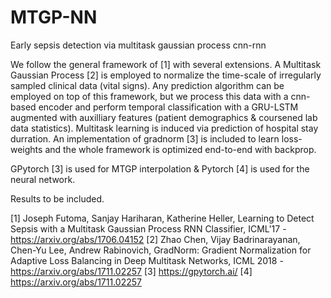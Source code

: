 # MTGP-NN
Early sepsis detection via multitask gaussian process cnn-rnn 

We follow the general framework of [1] with several extensions. A Multitask Gaussian Process [2] is employed to normalize the time-scale of irregularly sampled clinical data (vital signs). Any prediction algorithm can be employed on top of this framework, but we process this data with a cnn-based encoder and perform temporal classification with a GRU-LSTM augmented with auxilliary features (patient demographics & coursened lab data statistics). Multitask learning is induced via prediction of hospital stay durration. An implementation of gradnorm [3] is included to learn loss-weights and the whole framework is optimized end-to-end with backprop.

GPytorch [3] is used for MTGP interpolation & Pytorch [4] is used for the neural network.

Results to be included.

[1] Joseph Futoma, Sanjay Hariharan, Katherine Heller, Learning to Detect Sepsis with a Multitask Gaussian Process RNN Classifier, ICML'17 - https://arxiv.org/abs/1706.04152
[2] Zhao Chen, Vijay Badrinarayanan, Chen-Yu Lee, Andrew Rabinovich, GradNorm: Gradient Normalization for Adaptive Loss Balancing in Deep Multitask Networks, ICML 2018 - https://arxiv.org/abs/1711.02257
[3] https://gpytorch.ai/
[4] https://arxiv.org/abs/1711.02257
